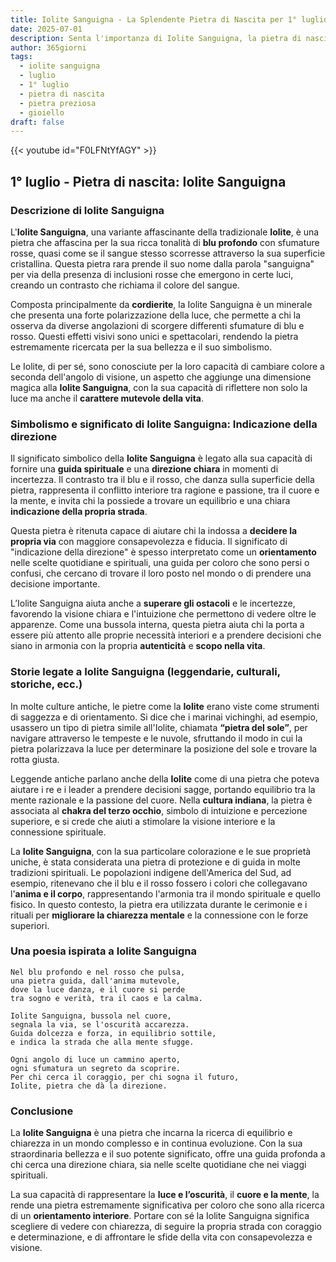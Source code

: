 ```yaml
---
title: Iolite Sanguigna - La Splendente Pietra di Nascita per 1° luglio
date: 2025-07-01
description: Senta l'importanza di Iolite Sanguigna, la pietra di nascita di 1° luglio che simboleggia Indicazione della direzione. Lasci che la sua bellezza e il suo significato illuminino la sua giornata.
author: 365giorni
tags:
  - iolite sanguigna
  - luglio
  - 1° luglio
  - pietra di nascita
  - pietra preziosa
  - gioiello
draft: false
---
```


{{< youtube id="F0LFNtYfAGY" >}}

## 1° luglio - Pietra di nascita: Iolite Sanguigna

### Descrizione di Iolite Sanguigna

L'**Iolite Sanguigna**, una variante affascinante della tradizionale **Iolite**, è una pietra che affascina per la sua ricca tonalità di **blu profondo** con sfumature rosse, quasi come se il sangue stesso scorresse attraverso la sua superficie cristallina. Questa pietra rara prende il suo nome dalla parola "sanguigna" per via della presenza di inclusioni rosse che emergono in certe luci, creando un contrasto che richiama il colore del sangue.

Composta principalmente da **cordierite**, la Iolite Sanguigna è un minerale che presenta una forte polarizzazione della luce, che permette a chi la osserva da diverse angolazioni di scorgere differenti sfumature di blu e rosso. Questi effetti visivi sono unici e spettacolari, rendendo la pietra estremamente ricercata per la sua bellezza e il suo simbolismo.

Le Iolite, di per sé, sono conosciute per la loro capacità di cambiare colore a seconda dell'angolo di visione, un aspetto che aggiunge una dimensione magica alla **Iolite Sanguigna**, con la sua capacità di riflettere non solo la luce ma anche il **carattere mutevole della vita**.

### Simbolismo e significato di Iolite Sanguigna: Indicazione della direzione

Il significato simbolico della **Iolite Sanguigna** è legato alla sua capacità di fornire una **guida spirituale** e una **direzione chiara** in momenti di incertezza. Il contrasto tra il blu e il rosso, che danza sulla superficie della pietra, rappresenta il conflitto interiore tra ragione e passione, tra il cuore e la mente, e invita chi la possiede a trovare un equilibrio e una chiara **indicazione della propria strada**.

Questa pietra è ritenuta capace di aiutare chi la indossa a **decidere la propria via** con maggiore consapevolezza e fiducia. Il significato di "indicazione della direzione" è spesso interpretato come un **orientamento** nelle scelte quotidiane e spirituali, una guida per coloro che sono persi o confusi, che cercano di trovare il loro posto nel mondo o di prendere una decisione importante.

L’Iolite Sanguigna aiuta anche a **superare gli ostacoli** e le incertezze, favorendo la visione chiara e l'intuizione che permettono di vedere oltre le apparenze. Come una bussola interna, questa pietra aiuta chi la porta a essere più attento alle proprie necessità interiori e a prendere decisioni che siano in armonia con la propria **autenticità** e **scopo nella vita**.

### Storie legate a Iolite Sanguigna (leggendarie, culturali, storiche, ecc.)

In molte culture antiche, le pietre come la **Iolite** erano viste come strumenti di saggezza e di orientamento. Si dice che i marinai vichinghi, ad esempio, usassero un tipo di pietra simile all'Iolite, chiamata **“pietra del sole”**, per navigare attraverso le tempeste e le nuvole, sfruttando il modo in cui la pietra polarizzava la luce per determinare la posizione del sole e trovare la rotta giusta.

Leggende antiche parlano anche della **Iolite** come di una pietra che poteva aiutare i re e i leader a prendere decisioni sagge, portando equilibrio tra la mente razionale e la passione del cuore. Nella **cultura indiana**, la pietra è associata al **chakra del terzo occhio**, simbolo di intuizione e percezione superiore, e si crede che aiuti a stimolare la visione interiore e la connessione spirituale.

La **Iolite Sanguigna**, con la sua particolare colorazione e le sue proprietà uniche, è stata considerata una pietra di protezione e di guida in molte tradizioni spirituali. Le popolazioni indigene dell'America del Sud, ad esempio, ritenevano che il blu e il rosso fossero i colori che collegavano l'**anima e il corpo**, rappresentando l'armonia tra il mondo spirituale e quello fisico. In questo contesto, la pietra era utilizzata durante le cerimonie e i rituali per **migliorare la chiarezza mentale** e la connessione con le forze superiori.

### Una poesia ispirata a Iolite Sanguigna

```
Nel blu profondo e nel rosso che pulsa,
una pietra guida, dall'anima mutevole,
dove la luce danza, e il cuore si perde
tra sogno e verità, tra il caos e la calma.

Iolite Sanguigna, bussola nel cuore,
segnala la via, se l'oscurità accarezza.
Guida dolcezza e forza, in equilibrio sottile,
e indica la strada che alla mente sfugge.

Ogni angolo di luce un cammino aperto,
ogni sfumatura un segreto da scoprire.
Per chi cerca il coraggio, per chi sogna il futuro,
Iolite, pietra che dà la direzione.
```

### Conclusione

La **Iolite Sanguigna** è una pietra che incarna la ricerca di equilibrio e chiarezza in un mondo complesso e in continua evoluzione. Con la sua straordinaria bellezza e il suo potente significato, offre una guida profonda a chi cerca una direzione chiara, sia nelle scelte quotidiane che nei viaggi spirituali.

La sua capacità di rappresentare la **luce e l’oscurità**, il **cuore e la mente**, la rende una pietra estremamente significativa per coloro che sono alla ricerca di un **orientamento interiore**. Portare con sé la Iolite Sanguigna significa scegliere di vedere con chiarezza, di seguire la propria strada con coraggio e determinazione, e di affrontare le sfide della vita con consapevolezza e visione.